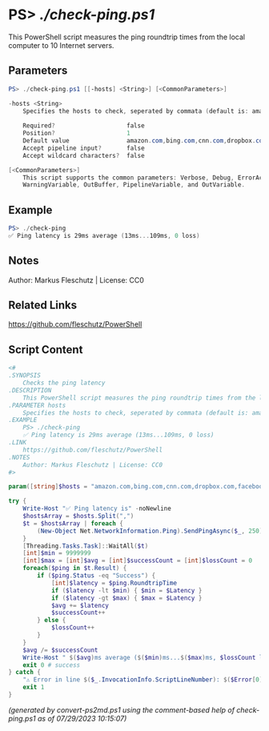 PS> *./check-ping.ps1*
====================

This PowerShell script measures the ping roundtrip times from the local computer to 10 Internet servers.

Parameters
----------
```powershell
PS> ./check-ping.ps1 [[-hosts] <String>] [<CommonParameters>]

-hosts <String>
    Specifies the hosts to check, seperated by commata (default is: amazon.com,bing.com,cnn.com,dropbox.com,facebook.com,github.com,google.com,live.com,twitter.com,youtube.com)
    
    Required?                    false
    Position?                    1
    Default value                amazon.com,bing.com,cnn.com,dropbox.com,facebook.com,github.com,google.com,live.com,twitter.com,youtube.com
    Accept pipeline input?       false
    Accept wildcard characters?  false

[<CommonParameters>]
    This script supports the common parameters: Verbose, Debug, ErrorAction, ErrorVariable, WarningAction, 
    WarningVariable, OutBuffer, PipelineVariable, and OutVariable.
```

Example
-------
```powershell
PS> ./check-ping
✅ Ping latency is 29ms average (13ms...109ms, 0 loss)

```

Notes
-----
Author: Markus Fleschutz | License: CC0

Related Links
-------------
https://github.com/fleschutz/PowerShell

Script Content
--------------
```powershell
<#
.SYNOPSIS
	Checks the ping latency 
.DESCRIPTION
	This PowerShell script measures the ping roundtrip times from the local computer to 10 Internet servers.
.PARAMETER hosts
	Specifies the hosts to check, seperated by commata (default is: amazon.com,bing.com,cnn.com,dropbox.com,facebook.com,github.com,google.com,live.com,twitter.com,youtube.com)
.EXAMPLE
	PS> ./check-ping
	✅ Ping latency is 29ms average (13ms...109ms, 0 loss)
.LINK
	https://github.com/fleschutz/PowerShell
.NOTES
	Author: Markus Fleschutz | License: CC0
#>

param([string]$hosts = "amazon.com,bing.com,cnn.com,dropbox.com,facebook.com,github.com,google.com,live.com,twitter.com,youtube.com")

try {
	Write-Host "✅ Ping latency is" -noNewline
	$hostsArray = $hosts.Split(",")
	$t = $hostsArray | foreach {
		(New-Object Net.NetworkInformation.Ping).SendPingAsync($_, 250)
	}
	[Threading.Tasks.Task]::WaitAll($t)
	[int]$min = 9999999
	[int]$max = [int]$avg = [int]$successCount = [int]$lossCount = 0
	foreach($ping in $t.Result) {
		if ($ping.Status -eq "Success") {
			[int]$latency = $ping.RoundtripTime
			if ($latency -lt $min) { $min = $Latency }
			if ($latency -gt $max) { $max = $Latency }
			$avg += $latency
			$successCount++
		} else {
			$lossCount++
		}
	}
	$avg /= $successCount
	Write-Host " $($avg)ms average ($($min)ms...$($max)ms, $lossCount loss)"
	exit 0 # success
} catch {
	"⚠️ Error in line $($_.InvocationInfo.ScriptLineNumber): $($Error[0])"
	exit 1
}
```

*(generated by convert-ps2md.ps1 using the comment-based help of check-ping.ps1 as of 07/29/2023 10:15:07)*
